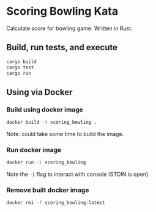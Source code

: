 # Scoring Bowling Kata

Calculate score for bowling game.
Written in Rust.

## Build, run tests, and execute

```Bash
cargo build
cargo test
cargo run
```

## Using via Docker

### Build using docker image

```Bash
docker build -t scoring_bowling .
```
Note: could take some time to build the image.

### Run docker image

```Bash
docker run -i scoring_bowling
```
Note the `-i` flag to interact with console (STDIN is open).


### Remove built docker image

```Bash
docker rmi -f scoring_bowling:latest
```
